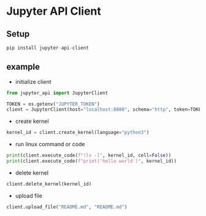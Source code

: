 # Jupyter API Client

## Setup
```python
pip install jupyter-api-client
```

## example
* initialize client
```python
from jupyter_api import JupyterClient

TOKEN = os.getenv("JUPYTER_TOKEN")
client = JupyterClient(host="localhost:8888", schema="http", token=TOKEN)
```

* create kernel
```python
kernel_id = client.create_kernel(language="python3")
``` 
* run linux command or code
```python
print(client.execute_code(f"!ls -l", kernel_id, cell=False))
print(client.execute_code(f"print('hello world')", kernel_id))
```

* delete kernel
```python
client.delete_kernel(kernel_id)
```

* upload file
```python
client.upload_file("README.md", "README.md")
```
